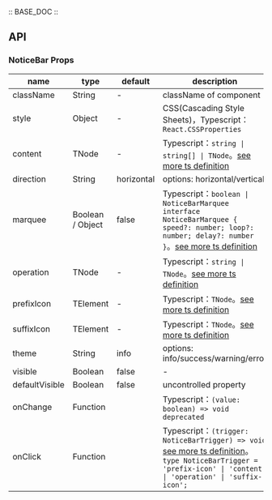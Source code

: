 :: BASE_DOC ::

## API


### NoticeBar Props

name | type | default | description | required
-- | -- | -- | -- | --
className | String | - | className of component | N
style | Object | - | CSS(Cascading Style Sheets)，Typescript：`React.CSSProperties` | N
content | TNode | - | Typescript：`string \| string[] \| TNode`。[see more ts definition](https://github.com/Tencent/tdesign-mobile-react/blob/develop/src/common.ts) | N
direction | String | horizontal | options: horizontal/vertical | N
marquee | Boolean / Object | false | Typescript：`boolean \| NoticeBarMarquee` `interface NoticeBarMarquee { speed?: number; loop?: number; delay?: number }`。[see more ts definition](https://github.com/Tencent/tdesign-mobile-react/tree/develop/src/notice-bar/type.ts) | N
operation | TNode | - | Typescript：`string \| TNode`。[see more ts definition](https://github.com/Tencent/tdesign-mobile-react/blob/develop/src/common.ts) | N
prefixIcon | TElement | - | Typescript：`TNode`。[see more ts definition](https://github.com/Tencent/tdesign-mobile-react/blob/develop/src/common.ts) | N
suffixIcon | TElement | - | Typescript：`TNode`。[see more ts definition](https://github.com/Tencent/tdesign-mobile-react/blob/develop/src/common.ts) | N
theme | String | info | options: info/success/warning/error | N
visible | Boolean | false | \- | N
defaultVisible | Boolean | false | uncontrolled property | N
onChange | Function |  | Typescript：`(value: boolean) => void`<br/>`deprecated` | N
onClick | Function |  | Typescript：`(trigger: NoticeBarTrigger) => void`<br/>[see more ts definition](https://github.com/Tencent/tdesign-mobile-react/tree/develop/src/notice-bar/type.ts)。<br/>`type NoticeBarTrigger = 'prefix-icon' \| 'content' \| 'operation' \| 'suffix-icon';`<br/> | N
